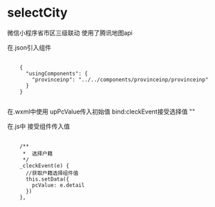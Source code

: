 # selectCity
微信小程序省市区三级联动 使用了腾讯地图api

在.json引入组件
<pre>
  <code>
    {
      "usingComponents": {
        "provinceinp": "../../components/provinceinp/provinceinp"
      }
    }
  </code>
</pre>

在.wxml中使用 upPcValue传入初始值 bind:cleckEvent接受选择值
"<provinceinp id="provinceinp" upPcValue="{{pcValue}}" bind:cleckEvent="_cleckEvent"></provinceinp>"

在.js中 接受组件传入值
<pre>
  <code>
    /**
     *  选择户籍
     */
    _cleckEvent(e) {
      //获取户籍选择组件值
      this.setData({
        pcValue: e.detail
      })
    },
  </code>
</pre>
